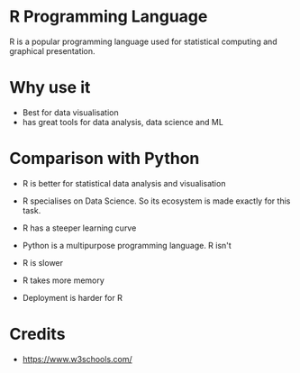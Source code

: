# R Programming Language
R is a popular programming language used for statistical computing and graphical presentation.

# Why use it
- Best for data visualisation
- has great tools for data analysis, data science and ML

# Comparison with Python
- R is better for statistical data analysis and visualisation
- R specialises on Data Science. So its ecosystem is made exactly for this task.

- R has a steeper learning curve
- Python is a multipurpose programming language. R isn't
- R is slower
- R takes more memory
- Deployment is harder for R


# Credits 
 - https://www.w3schools.com/